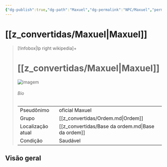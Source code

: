 ```yaml
---
{"dg-publish":true,"dg-path":"Maxuel","dg-permalink":"NPC/Maxuel","permalink":"/NPC/Maxuel/","hide":true,"tags":["#NPC","#Personagem"]}
---
```



# [[z_convertidas/Maxuel\|Maxuel]]
> [!infobox|lp right wikipedia]+
> #  [[z_convertidas/Maxuel\|Maxuel]]
> <img src="/img/user/z_arquivos/SemImagem.webp" alt="imagem" /><span></span>
> ###### Bio
> |  |  |
> | ---- | ---- |
> | Pseudônimo | <span>oficial Maxuel</span> |
> |Grupo| [[z_convertidas/Ordem.md\|Ordem]]|
> |Localização atual|[[z_convertidas/Base da ordem.md\|Base da ordem]]|
> |Condição| <span>Saudável</span>|

## Visão geral